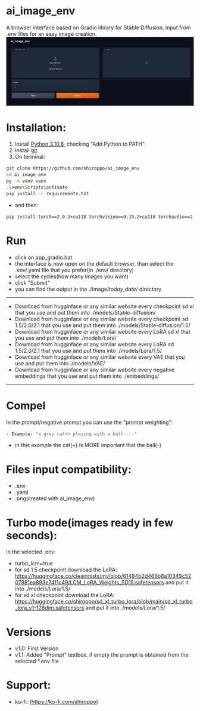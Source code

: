 # ai_image_env

A browser interface based on Gradio library for Stable Diffusion, input from .env files for an easy image creation.
![](src/ai_image_env.png)

# Installation:

1. Install [Python 3.10.6](https://www.python.org/downloads/release/python-3106/), checking "Add Python to PATH".
2. Install [git](https://git-scm.com/download/win).
3. On terminal:
```bash
git clone https://github.com/shiroppo/ai_image_env
cd ai_image_env
py -m venv venv
.\venv\Scripts\activate
pip install -r requirements.txt
```
- and then:
```bash
pip install torch==2.0.1+cu118 torchvision==0.15.2+cu118 torchaudio==2.0.2 --index-url https://download.pytorch.org/whl/cu118
```
# Run
- click on app_gradio.bat
- the interface is now open on the default browser, than select the .env/.yaml file that you prefer(in ./env/ directory)
- select the cycles(how many images you want)
- click "Submit"
- you can find the output in the ./image/_today_date_/ directory
---
- Download from hugginface or any similar website every checkpoint sd xl that you use and put them into ./models/Stable-diffusion/
- Download from hugginface or any similar website every checkpoint sd 1.5/2.0/2.1 that you use and put them into ./models/Stable-diffusion/1.5/
- Download from hugginface or any similar website every LoRA sd xl that you use and put them into ./models/Lora/
- Download from hugginface or any similar website every LoRA sd 1.5/2.0/2.1 that you use and put them into ./models/Lora/1.5/
- Download from hugginface or any similar website every VAE that you use and put them into ./models/VAE/
- Download from hugginface or any similar website every negative embeddings that you use and put them into ./embeddings/
---
# Compel
In the prompt/negative prompt you can use the "prompt weighting":
```bash
- Example: "a grey cat++ playing with a ball----"
```
- in this example the cat(+) is MORE important that the ball(-)

# Files input compatibility:
- .env
- .yaml
- .png(created with ai_image_env)

# Turbo mode(images ready in few seconds):
in the selected .env:
- turbo_lcm=true
- for sd 1.5 checkpoint download the LoRA: https://huggingface.co/cleanmists/my/blob/61484b2d466b8a10349c5207981ea893e74f1c49/LCM_LoRA_Weights_SD15.safetensors and put it into ./models/Lora/1.5/
- for sd xl checkpoint download the LoRA: https://huggingface.co/shiroppo/sd_xl_turbo_lora/blob/main/sd_xl_turbo_lora_v1-128dim.safetensors and put it into ./models/Lora/1.5/

# Versions
- v1.0: First Version
- v1.1: Added "Prompt" textbox, if empty the prompt is obtained from the selected *.env file

# Support:
- ko-fi: (https://ko-fi.com/shiroppo)
